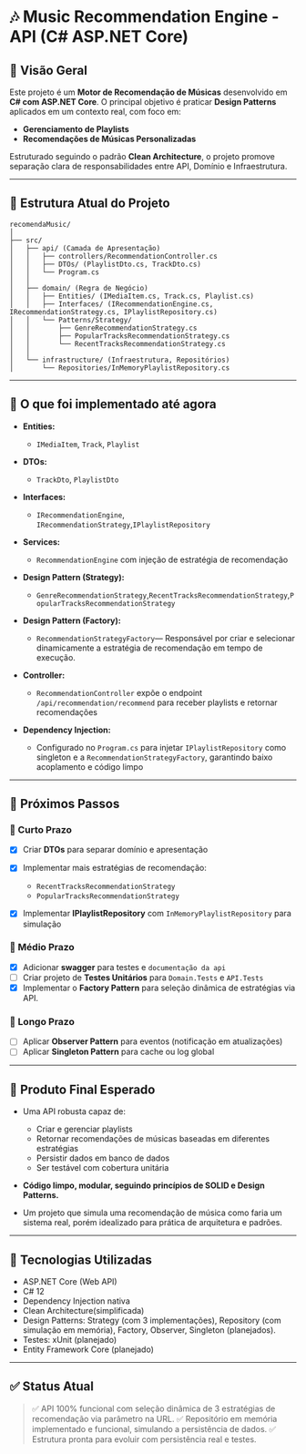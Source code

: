# 🎶 Music Recommendation Engine - API (C# ASP.NET Core)

## 📖 Visão Geral

Este projeto é um **Motor de Recomendação de Músicas** desenvolvido em **C# com ASP.NET Core**. O principal objetivo é praticar **Design Patterns** aplicados em um contexto real, com foco em:

* **Gerenciamento de Playlists**
* **Recomendações de Músicas Personalizadas**

Estruturado seguindo o padrão **Clean Architecture**, o projeto promove separação clara de responsabilidades entre API, Domínio e Infraestrutura.

---

## 📂 Estrutura Atual do Projeto

```
recomendaMusic/
│
├── src/
│   ├── api/ (Camada de Apresentação)
│   │   ├── controllers/RecommendationController.cs
│   │   ├── DTOs/ (PlaylistDto.cs, TrackDto.cs)
│   │   └── Program.cs
│   │
│   ├── domain/ (Regra de Negócio)
│   │   ├── Entities/ (IMediaItem.cs, Track.cs, Playlist.cs)
│   │   ├── Interfaces/ (IRecommendationEngine.cs, IRecommendationStrategy.cs, IPlaylistRepository.cs)
│   │   └── Patterns/Strategy/
│   │       ├── GenreRecommendationStrategy.cs
│   │       ├── PopularTracksRecommendationStrategy.cs
│   │       └── RecentTracksRecommendationStrategy.cs
│   │
│   └── infrastructure/ (Infraestrutura, Repositórios)
│       └── Repositories/InMemoryPlaylistRepository.cs
```

---

## 📝 O que foi implementado até agora

* **Entities:**

  * `IMediaItem`, `Track`, `Playlist`
* **DTOs:**

  * `TrackDto`, `PlaylistDto`
* **Interfaces:**

  * `IRecommendationEngine`, `IRecommendationStrategy`,`IPlaylistRepository`
* **Services:**

  * `RecommendationEngine` com injeção de estratégia de recomendação
* **Design Pattern (Strategy):**

  * `GenreRecommendationStrategy`,`RecentTracksRecommendationStrategy`,`PopularTracksRecommendationStrategy`
* **Design Pattern (Factory):**

  * `RecommendationStrategyFactory`— Responsável por criar e selecionar dinamicamente a estratégia de recomendação em tempo de execução.
* **Controller:**

  * `RecommendationController` expõe o endpoint `/api/recommendation/recommend` para receber playlists e retornar recomendações
* **Dependency Injection:**

  * Configurado no `Program.cs` para injetar `IPlaylistRepository` como singleton e a `RecommendationStrategyFactory`, garantindo baixo acoplamento e código limpo

---

## 🔮 Próximos Passos

### 📌 Curto Prazo

* [X] Criar **DTOs** para separar domínio e apresentação
* [X] Implementar mais estratégias de recomendação:

  * `RecentTracksRecommendationStrategy`
  * `PopularTracksRecommendationStrategy`
* [X] Implementar **IPlaylistRepository** com `InMemoryPlaylistRepository` para simulação

### 📌 Médio Prazo

* [X] Adicionar **swagger** para testes e `documentação da api`
* [ ] Criar projeto de **Testes Unitários** para `Domain.Tests` e `API.Tests`
* [X] Implementar o **Factory Pattern** para seleção dinâmica de estratégias via API.

### 📌 Longo Prazo

* [ ] Aplicar **Observer Pattern** para eventos (notificação em atualizações)
* [ ] Aplicar **Singleton Pattern** para cache ou log global
---

## 🎁 Produto Final Esperado

* Uma API robusta capaz de:

  * Criar e gerenciar playlists
  * Retornar recomendações de músicas baseadas em diferentes estratégias
  * Persistir dados em banco de dados
  * Ser testável com cobertura unitária
* **Código limpo, modular, seguindo princípios de SOLID e Design Patterns.**
* Um projeto que simula uma recomendação de música como faria um sistema real, porém idealizado para prática de arquitetura e padrões.

---

## 🚀 Tecnologias Utilizadas

* ASP.NET Core (Web API)
* C# 12
* Dependency Injection nativa
* Clean Architecture(simplificada)
* Design Patterns: Strategy (com 3 implementações), Repository (com simulação em memória), Factory, Observer, Singleton (planejados).
* Testes: xUnit (planejado)
* Entity Framework Core (planejado)

---

## ✅ Status Atual

>✅ API 100% funcional com seleção dinâmica de 3 estratégias de recomendação via parâmetro na URL.
>✅ Repositório em memória implementado e funcional, simulando a persistência de dados.
>✅ Estrutura pronta para evoluir com persistência real e testes.
